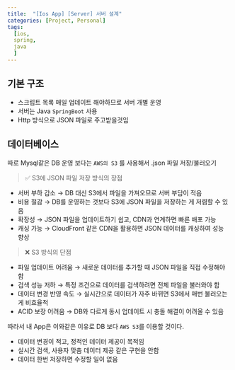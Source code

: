 ```yaml
---
title:  "[Ios App] [Server] 서버 설계"
categories: [Project, Personal]
tags:
  [ios,
  spring,
  java
  ] 
---
```


## 기본 구조
* 스크립트 목록 매일 업데이트 해야하므로 서버 개별 운영
* 서버는 Java `SpringBoot` 사용
* Http 방식으로 JSON 파일로 주고받을것임

## 데이터베이스
따로 Mysql같은 DB 운영 보다는 `AWS의 S3` 를 사용해서 .json 파일 저장/불러오기

> ✅ S3에 JSON 파일 저장 방식의 장점
* 서버 부하 감소 → DB 대신 S3에서 파일을 가져오므로 서버 부담이 적음
* 비용 절감 → DB를 운영하는 것보다 S3에 JSON 파일을 저장하는 게 저렴할 수 있음
* 확장성 → JSON 파일을 업데이트하기 쉽고, CDN과 연계하면 빠른 배포 가능
* 캐싱 가능 → CloudFront 같은 CDN을 활용하면 JSON 데이터를 캐싱하여 성능 향상

> ❌ S3 방식의 단점
* 파일 업데이트 어려움 → 새로운 데이터를 추가할 때 JSON 파일을 직접 수정해야 함
* 검색 성능 저하 → 특정 조건으로 데이터를 검색하려면 전체 파일을 불러와야 함
* 데이터 변경 반영 속도 → 실시간으로 데이터가 자주 바뀌면 S3에서 매번 불러오는 게 비효율적
* ACID 보장 어려움 → DB와 다르게 동시 업데이트 시 충돌 해결이 어려울 수 있음

따라서 내 App은 이와같은 이유로 DB 보다 `AWS S3`를 이용할 것이다. 
* 데이터 변경이 적고, 정적인 데이터 제공이 목적임
* 실시간 검색, 사용자 맞춤 데이터 제공 같은 구현을 안함
* 데이터 한번 저장하면 수정할 일이 없음


